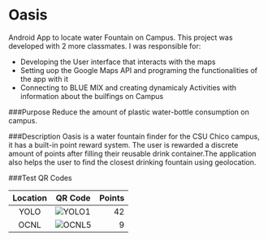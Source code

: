 # Oasis

Android App to locate water Fountain on Campus. This project was developed with 2 more classmates. 
I was responsible for: 
* Developing the User interface that interacts with the maps
* Setting uop the Google Maps API and programing the functionalities of the app with it 
* Connecting to BLUE MIX and creating dynamicaly Activities with information about the builfings on Campus 


###Purpose
Reduce the amount of plastic water-bottle consumption on campus. 

###Description
Oasis is a water fountain finder for the CSU Chico campus, it has a built-in point reward system. The user is rewarded a discrete amount of points after filling their reusable drink container.The application also helps the user to find the closest drinking fountain using geolocation.

###Test QR Codes

| Location | QR Code | Points |
| :--------: | ------------- | -------------: |
| YOLO | ![YOLO1](http://i.imgur.com/hqpJe14.png?raw=true)  | 42  |
| OCNL | ![OCNL5](http://i.imgur.com/NEQxibV.png?raw=true)  | 9  |

